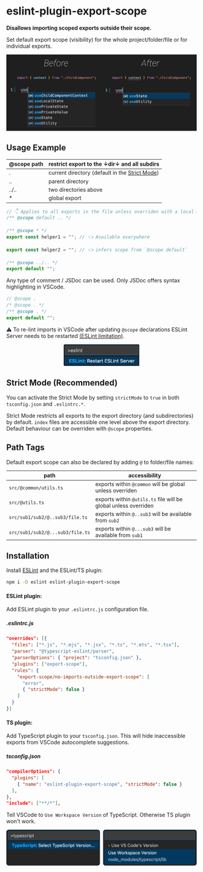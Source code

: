 # eslint-plugin-export-scope

**Disallows importing scoped exports outside their scope.**

Set default export scope (visibility) for the whole project/folder/file or for individual exports.

![Before-after comparison](/readme-src/before_after.jpg "Before-after comparison")

## Usage Example

<p align="center">

| @scope path | restrict export to the ↓dir↓ and all subdirs                               |
| ----------- | -------------------------------------------------------------------------- |
| .           | current directory (default in the [Strict Mode](#strict-mode-recommended)) |
| ..          | parent directory                                                           |
| ../..       | two directories above                                                      |
| \*          | global export                                                              |

</p>

```ts
// 👇 Applies to all exports in the file unless overriden with a local @scope
/** @scope default .. */

/** @scope * */
export const helper1 = ""; // 👈 Available everywhere

export const helper2 = ""; // 👈 infers scope from `@scope default`

/** @scope ../.. */
export default "";
```

Any type of comment / JSDoc can be used. Only JSDoc offers syntax highlighting in VSCode.

```ts
// @scope .
/* @scope . */
/** @scope . */
export default "";
```

⚠️ To re-lint imports in VSCode after updating `@scope` declarations ESLint Server needs to be restarted [(ESLint limitation)](https://github.com/microsoft/vscode-eslint/issues/1565#event-7958473201).

<p align="center">
  <img src="readme-src/restart_eslint_server.png" alt="Restart ESLint Server" width="200" />
</p>

## Strict Mode (Recommended)

You can activate the Strict Mode by setting `strictMode` to `true` in both `tsconfig.json` and `.eslintrc.*`.

Strict Mode restricts all exports to the export directory (and subdirectories) by default. `index` files are accessible one level above the export directory. Default behaviour can be overriden with `@scope` properties.

## Path Tags

Default export scope can also be declared by adding `@` to folder/file names:

| path                             | accessibility                                                   |
| -------------------------------- | --------------------------------------------------------------- |
| `src/@common/utils.ts`           | exports within `@common` will be global unless overriden        |
| `src/@utils.ts`                  | exports within `@utils.ts` file will be global unless overriden |
| `src/sub1/sub2/@..sub3/file.ts`  | exports within `@..sub3` will be available from `sub2`          |
| `src/sub1/sub2/@...sub3/file.ts` | exports within `@...sub3` will be available from `sub1`         |

## Installation

Install [ESLint](https://eslint.org/) and the ESLint/TS plugin:

```sh
npm i -D eslint eslint-plugin-export-scope
```

#### ESLint plugin:

Add ESLint plugin to your `.eslintrc.js` configuration file.

##### .eslintrc.js

```json
"overrides": [{
  "files": ["*.js", "*.mjs", "*.jsx", "*.ts", "*.mts", "*.tsx"],
  "parser": "@typescript-eslint/parser",
  "parserOptions": { "project": "tsconfig.json" },
  "plugins": ["export-scope"],
  "rules": {
    "export-scope/no-imports-outside-export-scope": [
      "error",
      { "strictMode": false }
    ]
  }
}]
```

#### TS plugin:

Add TypeScript plugin to your `tsconfig.json`. This will hide inaccessible exports from VSCode autocomplete suggestions.

##### tsconfig.json

```json
"compilerOptions": {
  "plugins": [
    { "name": "eslint-plugin-export-scope", "strictMode": false }
  ],
},
"include": ["**/*"],
```

Tell VSCode to `Use Workspace Version` of TypeScript. Otherwise TS plugin won't work.

<p align="center">
  <img src="readme-src/ts_version.png" alt="Select TS version" width="600" />
</p>
